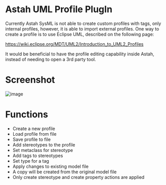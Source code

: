 # Astah UML Profile PlugIn

Currently Astah SysML is not able to create custom profiles with tags, only internal profiles, however, it is able to import external profiles. One way to create a profile is to use Eclipse UML, described on the following page:

https://wiki.eclipse.org/MDT/UML2/Introduction_to_UML2_Profiles

It would be beneficial to have the profile editing capability inside Astah, instead of needing to open a 3rd party tool.

# Screenshot

![image](https://github.com/modeldriven-hu/astah-profile/assets/8182138/541152fb-14d9-4529-a405-246d8d907061)

# Functions

 - Create a new profile
 - Load profile from file
 - Save profile to file
 - Add stereotypes to the profile
 - Set metaclass for stereotype
 - Add tags to stereotypes
 - Set type for a tag
 - Apply changes to existing model file
  - A copy will be created from the original model file
  - Only create stereotype and create property actions are applied
 
